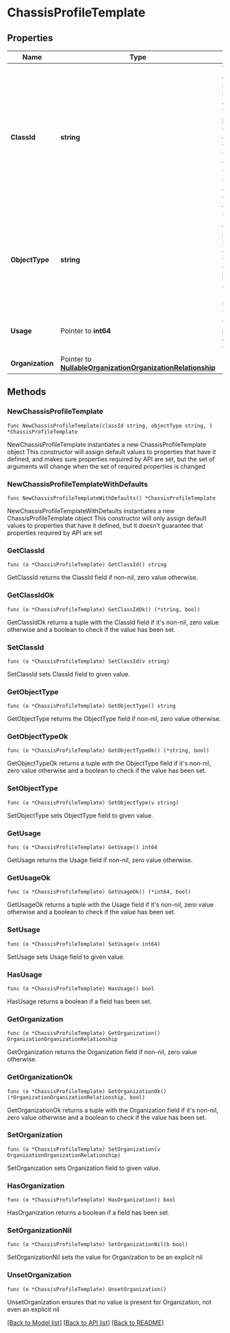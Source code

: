 # ChassisProfileTemplate

## Properties

Name | Type | Description | Notes
------------ | ------------- | ------------- | -------------
**ClassId** | **string** | The fully-qualified name of the instantiated, concrete type. This property is used as a discriminator to identify the type of the payload when marshaling and unmarshaling data. | [default to "chassis.ProfileTemplate"]
**ObjectType** | **string** | The fully-qualified name of the instantiated, concrete type. The value should be the same as the &#39;ClassId&#39; property. | [default to "chassis.ProfileTemplate"]
**Usage** | Pointer to **int64** | The count of the chassis profiles derived from the template. | [optional] [readonly] [default to 0]
**Organization** | Pointer to [**NullableOrganizationOrganizationRelationship**](OrganizationOrganizationRelationship.md) |  | [optional] 

## Methods

### NewChassisProfileTemplate

`func NewChassisProfileTemplate(classId string, objectType string, ) *ChassisProfileTemplate`

NewChassisProfileTemplate instantiates a new ChassisProfileTemplate object
This constructor will assign default values to properties that have it defined,
and makes sure properties required by API are set, but the set of arguments
will change when the set of required properties is changed

### NewChassisProfileTemplateWithDefaults

`func NewChassisProfileTemplateWithDefaults() *ChassisProfileTemplate`

NewChassisProfileTemplateWithDefaults instantiates a new ChassisProfileTemplate object
This constructor will only assign default values to properties that have it defined,
but it doesn't guarantee that properties required by API are set

### GetClassId

`func (o *ChassisProfileTemplate) GetClassId() string`

GetClassId returns the ClassId field if non-nil, zero value otherwise.

### GetClassIdOk

`func (o *ChassisProfileTemplate) GetClassIdOk() (*string, bool)`

GetClassIdOk returns a tuple with the ClassId field if it's non-nil, zero value otherwise
and a boolean to check if the value has been set.

### SetClassId

`func (o *ChassisProfileTemplate) SetClassId(v string)`

SetClassId sets ClassId field to given value.


### GetObjectType

`func (o *ChassisProfileTemplate) GetObjectType() string`

GetObjectType returns the ObjectType field if non-nil, zero value otherwise.

### GetObjectTypeOk

`func (o *ChassisProfileTemplate) GetObjectTypeOk() (*string, bool)`

GetObjectTypeOk returns a tuple with the ObjectType field if it's non-nil, zero value otherwise
and a boolean to check if the value has been set.

### SetObjectType

`func (o *ChassisProfileTemplate) SetObjectType(v string)`

SetObjectType sets ObjectType field to given value.


### GetUsage

`func (o *ChassisProfileTemplate) GetUsage() int64`

GetUsage returns the Usage field if non-nil, zero value otherwise.

### GetUsageOk

`func (o *ChassisProfileTemplate) GetUsageOk() (*int64, bool)`

GetUsageOk returns a tuple with the Usage field if it's non-nil, zero value otherwise
and a boolean to check if the value has been set.

### SetUsage

`func (o *ChassisProfileTemplate) SetUsage(v int64)`

SetUsage sets Usage field to given value.

### HasUsage

`func (o *ChassisProfileTemplate) HasUsage() bool`

HasUsage returns a boolean if a field has been set.

### GetOrganization

`func (o *ChassisProfileTemplate) GetOrganization() OrganizationOrganizationRelationship`

GetOrganization returns the Organization field if non-nil, zero value otherwise.

### GetOrganizationOk

`func (o *ChassisProfileTemplate) GetOrganizationOk() (*OrganizationOrganizationRelationship, bool)`

GetOrganizationOk returns a tuple with the Organization field if it's non-nil, zero value otherwise
and a boolean to check if the value has been set.

### SetOrganization

`func (o *ChassisProfileTemplate) SetOrganization(v OrganizationOrganizationRelationship)`

SetOrganization sets Organization field to given value.

### HasOrganization

`func (o *ChassisProfileTemplate) HasOrganization() bool`

HasOrganization returns a boolean if a field has been set.

### SetOrganizationNil

`func (o *ChassisProfileTemplate) SetOrganizationNil(b bool)`

 SetOrganizationNil sets the value for Organization to be an explicit nil

### UnsetOrganization
`func (o *ChassisProfileTemplate) UnsetOrganization()`

UnsetOrganization ensures that no value is present for Organization, not even an explicit nil

[[Back to Model list]](../README.md#documentation-for-models) [[Back to API list]](../README.md#documentation-for-api-endpoints) [[Back to README]](../README.md)


